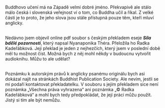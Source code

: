 Buddhovo učení má na Západě velmi dobré jméno. Překvapivě ale stálo málo česká i slovenská veřejnost ví o tom, co Buddha učil a říkal. Z velké části je to proto, že jeho slova jsou stále přístupná pouze těm, kteří mluví anglicky.<br><br>

<div style="display: none">
Mi lidé sdílíme informace již od doby, kdy člověk rodu Homo Habilis začal v africkém údolí "The great rift valey" vyrábět první kamenné nástroje. O několik set let tisíc později se lidé rodu Homo Erectus od sebe navzájem učil, jak rozdělat oheň. <br><br>

I moderní lidé se navzájem sdíleli zkušenosti, znalost a dovednosti. Někdy byly informace tajné neo pouze na prodej, ale k výraznému omezení sdílení informací až v roce 1921, kdy začalo být uplatňováno autorské právo. <br><br>

</div>

Nedávno jsem objevil online pdf soubor s českým překladem eseje <i><b>Síla bdělé pozornosti</b></i>, který napsal Nyanaponika Théra. Přeložila ho Radka Kadeřábková. Její překlad je jeden z nejhezčích, který jsem v poslední době měl tu možnost číst. Možná bych z něj mohl někdy v budoucnu vytvořit audioknihu. Můžu to ale udělat?<br><br>

Poznámku k autorským právů k anglicky psanému originálu bych asi dokázal najít na stránkách Buddhist Publication Society. Ale nevím, jestli se mi podaří kontaktovat překladatelku. V souboru s jejím překladem sice není poznámka „Všechna práva vyhrazena“ ani poznámka „© Radka Kadeřábková“ a mohl bych tedy předpokládat, že její práci můžu použít. Jistý si tím ale být nemůžu.<br><br>
